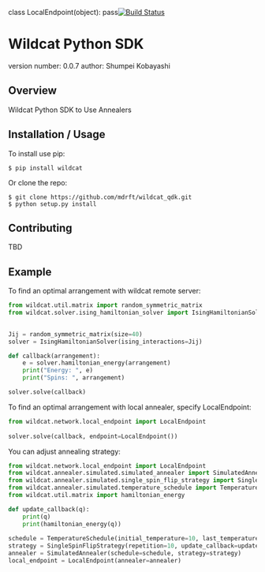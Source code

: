 class LocalEndpoint(object):
    pass[![Build Status](https://travis-ci.org/skonb/wildcat_qdk.svg?branch=feature%2Ftravis_ci)](https://travis-ci.org/skonb/wildcat_qdk)

Wildcat Python SDK
===============================

version number: 0.0.7
author: Shumpei Kobayashi

Overview
--------

Wildcat Python SDK to Use Annealers

Installation / Usage
--------------------

To install use pip:

    $ pip install wildcat


Or clone the repo:

    $ git clone https://github.com/mdrft/wildcat_qdk.git
    $ python setup.py install
    
Contributing
------------

TBD

Example
-------

To find an optimal arrangement with wildcat remote server:
```python
from wildcat.util.matrix import random_symmetric_matrix
from wildcat.solver.ising_hamiltonian_solver import IsingHamiltonianSolver

     
Jij = random_symmetric_matrix(size=40)
solver = IsingHamiltonianSolver(ising_interactions=Jij)

def callback(arrangement):
    e = solver.hamiltonian_energy(arrangement)
    print("Energy: ", e)
    print("Spins: ", arrangement)

solver.solve(callback)
```



To find an optimal arrangement with local annealer, specify LocalEndpoint:
```python
from wildcat.network.local_endpoint import LocalEndpoint
     
solver.solve(callback, endpoint=LocalEndpoint())
```

You can adjust annealing strategy:
```python
from wildcat.network.local_endpoint import LocalEndpoint
from wildcat.annealer.simulated.simulated_annealer import SimulatedAnnealer
from wildcat.annealer.simulated.single_spin_flip_strategy import SingleSpinFlipStrategy
from wildcat.annealer.simulated.temperature_schedule import TemperatureSchedule
from wildcat.util.matrix import hamiltonian_energy

def update_callback(q):
    print(q)
    print(hamiltonian_energy(q))
    
schedule = TemperatureSchedule(initial_temperature=10, last_temperature=0.1, scale=0.8)
strategy = SingleSpinFlipStrategy(repetition=10, update_callback=update_callback)
annealer = SimulatedAnnealer(schedule=schedule, strategy=strategy)
local_endpoint = LocalEndpoint(annealer=annealer)

```